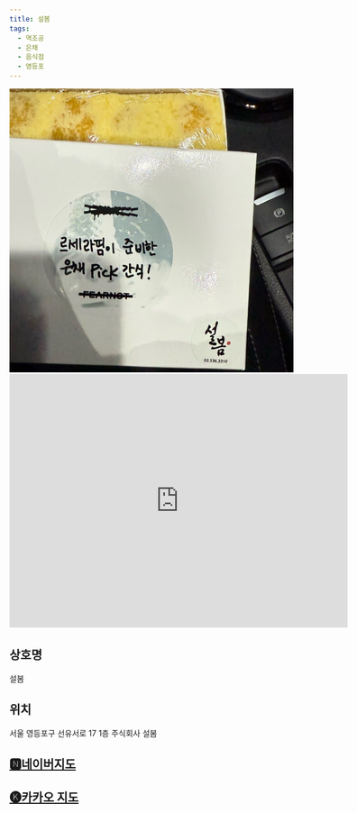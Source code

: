 ```yaml
---
title: 설봄
tags:
  - 역조공
  - 은채
  - 음식점
  - 영등포
---
```

<img src="assets/1742057528.jpg">

<iframe src="https://www.google.com/maps/embed?pb=!1m18!1m12!1m3!1d3164.5963918750667!2d126.87904319783463!3d37.517436399988156!2m3!1f0!2f0!3f0!3m2!1i1024!2i768!4f13.1!3m3!1m2!1s0x357c9e620730f31f%3A0x5f377a659f904415!2z7ISc7Jq47Yq567OE7IucIOyYgeuTse2PrOq1rCDshKDsnKDshJzroZwgMTc!5e0!3m2!1sko!2skr!4v1742223597218!5m2!1sko!2skr" width="600" height="450" style="border:0;" allowfullscreen="" loading="lazy" referrerpolicy="no-referrer-when-downgrade"></iframe>

## 상호명
설봄

## 위치
서울 영등포구 선유서로 17 1층 주식회사 설봄


## [🅽네이버지도](https://naver.me/GMmhC9E2)

## [🅚카카오 지도](https://place.map.kakao.com/1732822571)